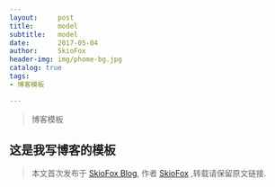 ```yaml
---
layout:     post
title:      model
subtitle:   model
date:       2017-05-04
author:     SkioFox
header-img: img/phome-bg.jpg
catalog: true
tags:
- 博客模板

---
```


>博客模板

## 这是我写博客的模板


> 本文首次发布于 [SkioFox Blog](http://skiofox.top), 作者 [SkioFox](https://github.com/LoverFancy/) ,转载请保留原文链接.